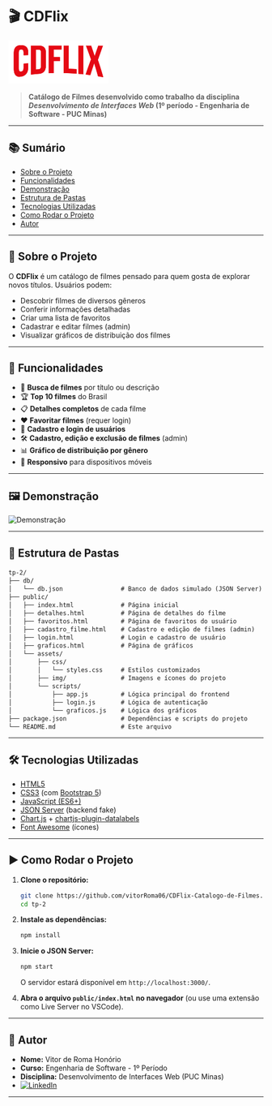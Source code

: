 # 🎬 CDFlix

![CDFlix Banner](public/assets/img/CDFLIX.png)

> **Catálogo de Filmes desenvolvido como trabalho da disciplina _Desenvolvimento de Interfaces Web_ (1º período - Engenharia de Software - PUC Minas)**

---

## 📚 Sumário

- [Sobre o Projeto](#sobre-o-projeto)
- [Funcionalidades](#funcionalidades)
- [Demonstração](#demonstração)
- [Estrutura de Pastas](#estrutura-de-pastas)
- [Tecnologias Utilizadas](#tecnologias-utilizadas)
- [Como Rodar o Projeto](#como-rodar-o-projeto)
- [Autor](#autor)

---

## 📝 Sobre o Projeto

O **CDFlix** é um catálogo de filmes pensado para quem gosta de explorar novos títulos. Usuários podem:

- Descobrir filmes de diversos gêneros
- Conferir informações detalhadas
- Criar uma lista de favoritos
- Cadastrar e editar filmes (admin)
- Visualizar gráficos de distribuição dos filmes

---

## 🚀 Funcionalidades

- 🔎 **Busca de filmes** por título ou descrição
- 🏆 **Top 10 filmes** do Brasil
- 📋 **Detalhes completos** de cada filme
- ❤️ **Favoritar filmes** (requer login)
- 👤 **Cadastro e login de usuários**
- 🛠️ **Cadastro, edição e exclusão de filmes** (admin)
- 📊 **Gráfico de distribuição por gênero**
- 📱 **Responsivo** para dispositivos móveis

---

## 🖼️ Demonstração

![Demonstração](public/assets/img/print-cdflix.png)

---

## 📁 Estrutura de Pastas

```plaintext
tp-2/
├── db/
│   └── db.json                # Banco de dados simulado (JSON Server)
├── public/
│   ├── index.html             # Página inicial
│   ├── detalhes.html          # Página de detalhes do filme
│   ├── favoritos.html         # Página de favoritos do usuário
│   ├── cadastro_filme.html    # Cadastro e edição de filmes (admin)
│   ├── login.html             # Login e cadastro de usuário
│   ├── graficos.html          # Página de gráficos
│   └── assets/
│       ├── css/
│       │   └── styles.css     # Estilos customizados
│       ├── img/               # Imagens e ícones do projeto
│       └── scripts/
│           ├── app.js         # Lógica principal do frontend
│           ├── login.js       # Lógica de autenticação
│           └── graficos.js    # Lógica dos gráficos
├── package.json               # Dependências e scripts do projeto
└── README.md                  # Este arquivo
```

---

## 🛠️ Tecnologias Utilizadas

- [HTML5](https://developer.mozilla.org/pt-BR/docs/Web/HTML)
- [CSS3](https://developer.mozilla.org/pt-BR/docs/Web/CSS) (com [Bootstrap 5](https://getbootstrap.com/))
- [JavaScript (ES6+)](https://developer.mozilla.org/pt-BR/docs/Web/JavaScript)
- [JSON Server](https://github.com/typicode/json-server) (backend fake)
- [Chart.js](https://www.chartjs.org/) + [chartjs-plugin-datalabels](https://chartjs-plugin-datalabels.netlify.app/)
- [Font Awesome](https://fontawesome.com/) (ícones)

---

## ▶️ Como Rodar o Projeto

1. **Clone o repositório:**
   ```sh
   git clone https://github.com/vitorRoma06/CDFlix-Catalogo-de-Filmes.git
   cd tp-2
   ```

2. **Instale as dependências:**
   ```sh
   npm install
   ```

3. **Inicie o JSON Server:**
   ```sh
   npm start
   ```
   O servidor estará disponível em `http://localhost:3000/`.

4. **Abra o arquivo `public/index.html` no navegador** (ou use uma extensão como Live Server no VSCode).

---

## 👤 Autor

- **Nome:** Vitor de Roma Honório
- **Curso:** Engenharia de Software - 1º Período
- **Disciplina:** Desenvolvimento de Interfaces Web (PUC Minas)
- [![LinkedIn](https://img.shields.io/badge/LinkedIn-vitordroma-0A66C2?style=flat&logo=linkedin)](https://www.linkedin.com/in/vitordroma/)

---


